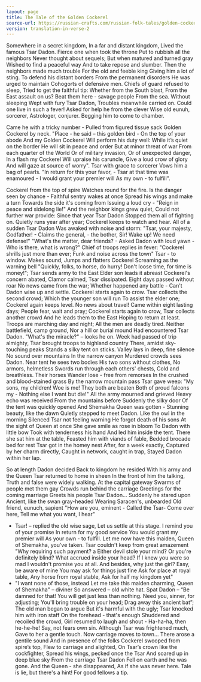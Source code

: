 ```yaml
---
layout: page
title: The Tale of the Golden Cockerel
source-url: https://russian-crafts.com/russian-folk-tales/golden-cockerel-tale.html
version: translation-in-verse-2
---
```


Somewhere in a secret kingdom,
In a far and distant kingdom,
Lived the famous Tsar Dadon.
Fierce one when took the throne
Put to rubbish all the neighbors
Never thought about sequels;
But when matured and turned gray
Wished to find a peaceful way
And to take repose and slumber.
Then the neighbors made much trouble
For the old and feeble king
Giving him a lot of sting.
To defend his distant borders
From the permanent disorders
He was urged to maintain
Cohogorts of defensive men.
Chiefs of guard refused to sleep,
Tried to get the faithful tip:
Whether from the South blast,
From the East assault on us?
Beat them here - savage people
From the sea. Without sleeping
Wept with fury Tsar Dadon,
Troubles meanwhile carried on.
Could one live in such a fever!
Asked for help he from the clever
Wise old eunuh, sorcerer,
Astrologer, conjurer.
Begging him to come to chamber.

Came he with a tricky number -
Pulled from figured tissue sack
Golden Cockerel by neck.
"Place - he said – this golden bird -
On the top of your abode
And my Golden Cockerel
Will perform his duty well:
While it’s quiet on the border
He will sit in peace and order
But at minor threat of war
From each quarter of the World
Or of military invasion,
Or of unexpected danger,
In a flash my Cockerel
Will upraise his caruncle,
Give a loud crow of glory
And will gaze at source of worry".
Tsar with grace to sorcerer
Vows him a bag of pearls.
"In return for this your favor, -
Tsar at that time was enamoured -
I would grant your premier will
As my own - to fulfill".

Cockerel from the top of spire
Watches round for the fire.
Is the danger seen by chance -
Faithful sentry wakes at once
Spread his wings and make a turn
Towards the side it's coming from
Issuing a loud cry -
"Reign in peace and sidelong lie!"
And the neighbor kings grew quiet,
Could not further war provide:
Since that year Tsar Dadon
Stopped them all of fighting on.
Quietly runs year after year;
Cockerel keeps to watch and hear.
All of a sudden Tsar Dadon
Was awaked with noise and storm:
"Tsar, your majesty, Godfather! -
Claims the general, - the bother,
Sir! Wake up! We need defense!"
"What's the matter, dear friends? -
Asked Dadon with loud yawn -
Who is there, what is wrong?"
Chief of troops replies in fever:
"Cockerel shrills just more than ever;
Funk and noise across the town"
Tsar - to window. Makes sound,
Jumps and flatters Cockerel
Screaming as the warning bell
"Quickly, folks, to horse, do hurry!
Don't loose time, for time is money!";
Tsar sends army to the East
Elder son leads it abreast
Cockerel's concern abated,
Clamor calmed, Tsar dissipated.
Eight days passed without roar
No news came from the war;
Whether happened any battle -
Can't Dadon wise up and settle.
Cockerel starts again to crow.
Tsar collects the second crowd;
Which the younger son will run
To assist the elder one;
Cockerel again keeps level.
No news about travel!
Came within eight lasting days;
People fear, wait and pray;
Cockerel starts again to crow,
Tsar collects another crowd
And he leads them to the East
Hoping to return at least.
Troops are marching day and night;
All the men are deadly tired.
Neither battlefield, camp ground,
Nor a hill or burial mound
Had encountered Tsar Dadon.
"What's the miracle?" – looks he on.
Week had passed of trip almighty,
Tsar brought troops to highland country
There, amidst sky-touching peaks
Stands a silky tent on sticks.
Valley lays in deep, fine silence
No sound over mountains
In the narrow canyon
Murdered crowds sees Dadon.
Near tent he sees two bodies
His two sons without clothes,
No armors, helmetless
Swords run through each others' chests,
Cold and breathless. Their horses
Wander lose - free from remorses
In the crushed and blood-stained grass
By the narrow mountain pass
Tsar gave weep: "My sons, my children!
Woe is me! They both are beaten
Both of proud falcons my -
Nothing else I want but die!"
All the army mourned and grieved
Heavy echo was received
From the mountains before
Suddenly the silky door
Of the tent was quickly opened
And Shemakha Queen was gotten -
Stunning beauty, like the dawn
Quietly stepped to meet Dadon.
Like the owl in the morning
Silenced Tsar not feeling warning
He forgot death of his sons
At the sight of Queen at once
She gave smile as rose in bloom
To Dadon with little bow
Took with tenderness his hand
And led him inside the tent.
There she sat him at the table,
Feasted him with viands of fable,
Bedded brocade bed for rest
Tsar got in the homey nest
After, for a week exactly,
Captured by her charm directly,
Caught in network, caught in trap,
Stayed Dadon within her lap.

So at length Dadon decided
Back to kingdom he resided
With his army and the Queen
Tsar returned to home in sheen
In the front of him the talking,
Truth and false were widely walking.
At the capital gateway
Swarms of people met them gay
Crowds run behind the carriage
Greetings for the coming marriage
Greets his people Tsar Dadon...
Suddenly he stared upon
Ancient, like the swan gray-headed
Wearing Saracen's, unbearded
Old friend, eunuch, sapient
"How are you, eminent -
Called the Tsar- Come over here,
Tell me what you want, I hear"
- Tsar! – replied the old wise sage,
Let us settle at this stage.
I remind you of your promise
In return for my good service
You would grant my premier will
As your own - to fulfill.
Let me now have this maiden,
Queen of Shemakha, you've taken.
Tsar couldn't keep from great amazement
"Why requiring such payment? a
Either devil stole your mind?
Or you're definitely blind?
What accrued inside your head?
If I knew you were so mad
I wouldn't promise you at all.
And besides, why just the girl?
Easy, be aware of mine
You may ask for things just fine
Ask for place at royal table,
Any horse from royal stable,
Ask for half my kingdom yet"
- "I want none of those, instead
Let me take this maiden charming,
Queen of Shemakha" – diviner
So answered – old white hat.
Spat Dadon – “Be damned for that!
You will get just less than nothing.
Need you, sinner, for adjusting;
You'll bring trouble on your head;
Drag away this ancient bat”;
The old man began to argue
But it's harmful with the ugly;
Tsar knocked him with iron staff
On the forehead - that's enough
Shuddered and recoiled the crowd,
Girl resumed to laugh and shout -
Ha-ha-ha, then he-he-he!
Say, not fears own sin.
Although Tsar was frightened much,
Gave to her a gentle touch.
Now carriage moves to town…
There arose a gentile sound
And in presence of the folks
Cockerel swooped from spire’s top,
Flew to carriage and alighted,
On Tsar’s crown like the cockfighter,
Spread his wings, pecked once the Tsar
And soared up in deep blue sky
From the carriage Tsar Dadon
Fell on earth and he was gone.
And the Queen - she disappeared,
As if she was never here.
Tale is lie, but there's a hint!
For good fellows a tip.